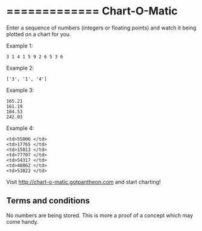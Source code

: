 =============
Chart-O-Matic
=============

Enter a sequence of numbers (integers or floating points) and watch it being 
plotted on a chart for you.

Example 1:

    3 1 4 1 5 9 2 6 5 3 6

Example 2:

    ['3', '1', '4']

Example 3:

    165.21
    161.19
    104.53
    242.03

Example 4:

    <td>55006 </td>
    <td>17765 </td>
    <td>15013 </td>
    <td>77707 </td>
    <td>54317 </td>
    <td>48862 </td>
    <td>53823 </td>

Visit http://chart-o-matic.gotpantheon.com and start charting!


Terms and conditions
--------------------

No numbers are being stored. This is more a proof of a concept which may come handy.




